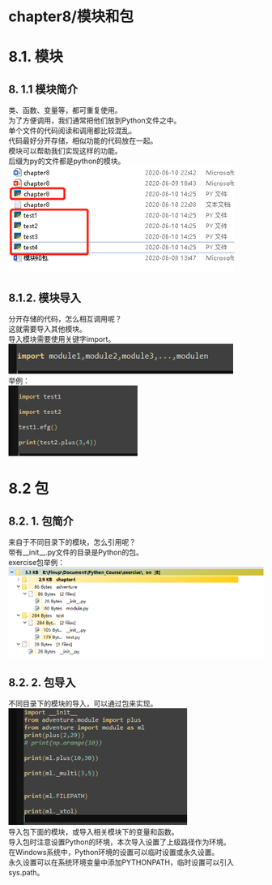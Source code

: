 # chapter8/模块和包  
# 8.1. 模块  
## 8. 1.1 模块简介  
类、函数、变量等，都可重复使用。  
为了方便调用，我们通常把他们放到Python文件之中。  
单个文件的代码阅读和调用都比较混乱。  
代码最好分开存储，相似功能的代码放在一起。  
模块可以帮助我们实现这样的功能。  
后缀为py的文件都是python的模块。  
![8_1](https://github.com/stone9693/python_basics/blob/master/source/8_1.png)  
## 8.1.2. 模块导入
分开存储的代码，怎么相互调用呢？  
这就需要导入其他模块。  
导入模块需要使用关键字import。  
![8_2](https://github.com/stone9693/python_basics/blob/master/source/8_2.png)  
举例：  
![8_3](https://github.com/stone9693/python_basics/blob/master/source/8_3.png)  
# 8.2 包
## 8.2. 1. 包简介
来自于不同目录下的模块，怎么引用呢？  
带有__init__.py文件的目录是Python的包。  
exercise包举例：  
![8_4](https://github.com/stone9693/python_basics/blob/master/source/8_4.png)  
## 8.2. 2. 包导入
不同目录下的模块的导入，可以通过包来实现。  
![8_5](https://github.com/stone9693/python_basics/blob/master/source/8_5.png)  
导入包下面的模块，或导入相关模块下的变量和函数。  
导入包时注意设置Python的环境，本次导入设置了上级路径作为环境。  
在Windows系统中，Python环境的设置可以临时设置或永久设置。  
永久设置可以在系统环境变量中添加PYTHONPATH，临时设置可以引入sys.path。  
